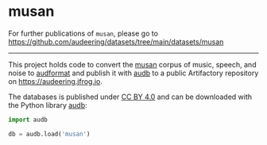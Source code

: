 # musan

For further publications of `musan`, please go to
https://github.com/audeering/datasets/tree/main/datasets/musan

---

This project holds code
to convert the [musan] corpus of music, speech, and noise
to [audformat]
and publish it with [audb]
to a public Artifactory repository
on https://audeering.jfrog.io.

The databases is published under [CC BY 4.0]
and can be downloaded with the Python library [audb]:

```python
import audb

db = audb.load('musan')
```

[CC BY 4.0]: https://creativecommons.org/licenses/by/4.0/
[musan]: https://www.openslr.org/17/
[audb]: https://github.com/audeering/audb/
[audformat]: https://github.com/audeering/audformat/
